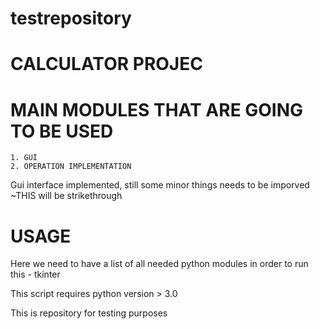 # testrepository

# CALCULATOR PROJEC

# MAIN MODULES THAT ARE GOING TO BE USED 
	1. GUI
	2. OPERATION IMPLEMENTATION

Gui interface implemented, still some minor things needs to be imporved
~THIS will be strikethrough



# USAGE

Here we need to have a list of all needed python modules in order to run this
 	- tkinter

This script requires python version > 3.0




This is repository for testing purposes
